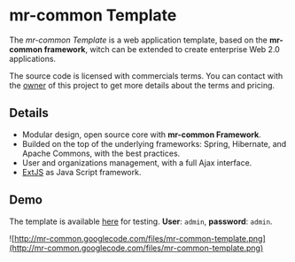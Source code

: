 # mr-common Template #

The _mr-common Template_ is a web application template, based on the **mr-common framework**, witch can be extended to create enterprise Web 2.0 applications.

The source code is licensed with commercials terms. You can contact with the [owner](mailto:marianoruiz@mrdev.com.ar) of this project to get more details about the terms and pricing.


## Details ##
  * Modular design, open source core with **mr-common Framework**.
  * Builded on the top of the underlying frameworks: Spring, Hibernate, and Apache Commons, with the best practices.
  * User and organizations management, with a full Ajax interface.
  * [ExtJS](http://www.sencha.com/products/extjs/) as Java Script framework.

## Demo ##
The template is available [here](http://apps.mrdev.com.ar/mr-common) for testing. **User**: `admin`, **password**: `admin`.

![http://mr-common.googlecode.com/files/mr-common-template.png](http://mr-common.googlecode.com/files/mr-common-template.png)